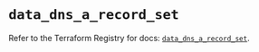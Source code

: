 # `data_dns_a_record_set`

Refer to the Terraform Registry for docs: [`data_dns_a_record_set`](https://registry.terraform.io/providers/hashicorp/dns/3.4.1/docs/data-sources/a_record_set).

